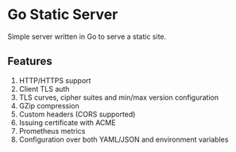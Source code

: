 # Go Static Server

Simple server written in Go to serve a static site.

## Features

1. HTTP/HTTPS support
2. Client TLS auth
3. TLS curves, cipher suites and min/max version configuration
4. GZip compression
5. Custom headers (CORS supported)
6. Issuing certificate with ACME
7. Prometheus metrics
8. Configuration over both YAML/JSON and environment variables
